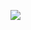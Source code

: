 [![](https://mermaid.ink/img/eyJjb2RlIjoic2VxdWVuY2VEaWFncmFtXG5cbmF1dG9udW1iZXJcbnBhcnRpY2lwYW50IHUgYXMgVXNlclxucGFydGljaXBhbnQgIGhvbWV2aWV3IGFzIEBsb2dpbl9yZXF1cmVkKEhvbWVwYWdlVmlldylcblxudS0-PmhvbWV2aWV3OiByZXF1ZXN0IGh0dHBzOi8vY2xpZW50cy5taW50ZWwuY29tXG5ob21ldmlldy0tPj51OiB0ZXN0XG5cblxuXG5cblxuXG5cblxuXG5cblxuXG5cblxuXG5cblxuXG5cblxuXG5cblxuXG5cblxuXHRcdFx0XHRcdFxuXG5cblxuXG4gICAgICAgICAgICAgICAgICAgICIsIm1lcm1haWQiOnsidGhlbWUiOiJkZWZhdWx0In19)](http://localhost:8081/#/edit/eyJjb2RlIjoic2VxdWVuY2VEaWFncmFtXG5cbmF1dG9udW1iZXJcbnBhcnRpY2lwYW50IHUgYXMgVXNlclxucGFydGljaXBhbnQgIGhvbWV2aWV3IGFzIEBsb2dpbl9yZXF1cmVkKEhvbWVwYWdlVmlldylcblxudS0-PmhvbWV2aWV3OiByZXF1ZXN0IGh0dHBzOi8vY2xpZW50cy5taW50ZWwuY29tXG5ob21ldmlldy0tPj51OiB0ZXN0XG5cblxuXG5cblxuXG5cblxuXG5cblxuXG5cblxuXG5cblxuXG5cblxuXG5cblxuXG5cblxuXHRcdFx0XHRcdFxuXG5cblxuXG4gICAgICAgICAgICAgICAgICAgICIsIm1lcm1haWQiOnsidGhlbWUiOiJkZWZhdWx0In19)

